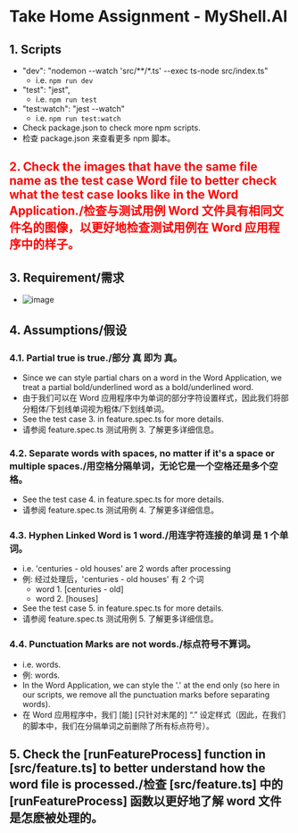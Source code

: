 # Take Home Assignment - MyShell.AI

## 1. Scripts
- "dev": "nodemon --watch 'src/**/*.ts' --exec ts-node src/index.ts"
    - i.e. `npm run dev`
- "test": "jest",
    - i.e. `npm run test`
- "test:watch": "jest --watch"
    - i.e. `npm run test:watch`
- Check package.json to check more npm scripts.
- 检查 package.json 来查看更多 npm 脚本。

## <font color=red>2. Check the images that have the same file name as the test case Word file to better check what the test case looks like in the Word Application./检查与测试用例 Word 文件具有相同文件名的图像，以更好地检查测试用例在 Word 应用程序中的样子。</font>

## 3. Requirement/需求
- ![image](https://hackmd.io/_uploads/r1xYT_gK5yl.png)

## 4. Assumptions/假设
### 4.1. Partial true is true./部分 真 即为 真。
- Since we can style partial chars on a word in the Word Application, we treat a partial bold/underlined word as a bold/underlined word.
- 由于我们可以在 Word 应用程序中为单词的部分字符设置样式，因此我们将部分粗体/下划线单词视为粗体/下划线单词。
- See the test case 3. in feature.spec.ts for more details.
- 请参阅 feature.spec.ts 测试用例 3. 了解更多详细信息。
### 4.2. Separate words with spaces, no matter if it's a space or multiple spaces./用空格分隔单词，无论它是一个空格还是多个空格。
- See the test case 4. in feature.spec.ts for more details.
- 请参阅 feature.spec.ts 测试用例 4. 了解更多详细信息。
### 4.3. Hyphen Linked Word is 1 word./用连字符连接的单词 是 1 个单词。
- i.e. 'centuries - old houses' are 2 words after processing
- 例: 经过处理后，'centuries - old houses' 有 2 个词
    - word 1. [centuries - old]
    - word 2. [houses]
- See the test case 5. in feature.spec.ts for more details.
- 请参阅 feature.spec.ts 测试用例 5. 了解更多详细信息。
### 4.4. Punctuation Marks are not words./标点符号不算词。
- i.e. words.
- 例: words.
- In the Word Application, we can style the '.' at the end only (so here in our scripts, we remove all the punctuation marks before separating words).
- 在 Word 应用程序中，我们 [能] [只针对末尾的] “.” 设定样式（因此，在我们的脚本中，我们在分隔单词之前删除了所有标点符号）。

## 5. Check the [runFeatureProcess] function in [src/feature.ts] to better understand how the word file is processed./检查 [src/feature.ts] 中的 [runFeatureProcess] 函数以更好地了解 word 文件是怎麽被处理的。
